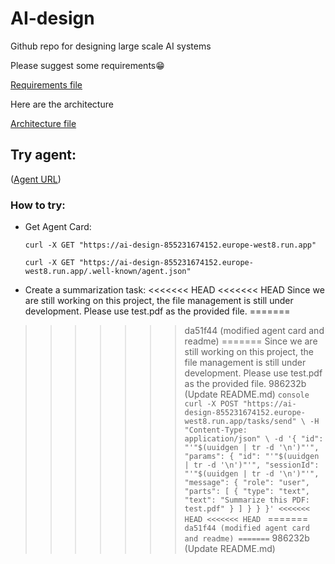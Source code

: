 # AI-design
Github repo for designing large scale AI systems

Please suggest some requirements😁

[Requirements file](https://docs.google.com/document/d/1Rg7ZIygavuiE3DOsFQmwhyblYL-CnRjXOBtcYRM1h5M/edit?usp=sharing)

Here are the architecture

[Architecture file](https://docs.google.com/document/d/1IBGA4AZ8y7XcuF9IBqJkk7Di_eNOdY3P0eH68JhCEXI/edit?usp=sharing)


## Try agent:
([Agent URL](https://ai-design-855231674152.europe-west8.run.app))

### How to try:
- Get Agent Card:

    ```console
    curl -X GET "https://ai-design-855231674152.europe-west8.run.app"
    ```

    ```console
    curl -X GET "https://ai-design-855231674152.europe-west8.run.app/.well-known/agent.json"
    ```

- Create a summarization task:
<<<<<<< HEAD
<<<<<<< HEAD
  Since we are still working on this project, the file management is still under development. Please use test.pdf as the provided file.
=======
>>>>>>> da51f44 (modified agent card and readme)
=======
  Since we are still working on this project, the file management is still under development. Please use test.pdf as the provided file.
>>>>>>> 986232b (Update README.md)
    ```console
    curl -X POST "https://ai-design-855231674152.europe-west8.run.app/tasks/send" \
    -H "Content-Type: application/json" \
    -d '{
        "id": "'"$(uuidgen | tr -d '\n')"'",
        "params": {
        "id": "'"$(uuidgen | tr -d '\n')"'",
        "sessionId": "'"$(uuidgen | tr -d '\n')"'",
        "message": {
            "role": "user",
            "parts": [
            {
                "type": "text",
                "text": "Summarize this PDF: test.pdf"
            }
            ]
        }
        }
    }'
<<<<<<< HEAD
<<<<<<< HEAD
    ```
=======
    ```
>>>>>>> da51f44 (modified agent card and readme)
=======
    ```
>>>>>>> 986232b (Update README.md)
